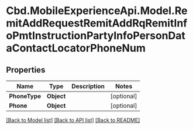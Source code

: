 # Cbd.MobileExperienceApi.Model.RemitAddRequestRemitAddRqRemitInfoPmtInstructionPartyInfoPersonDataContactLocatorPhoneNum

## Properties

Name | Type | Description | Notes
------------ | ------------- | ------------- | -------------
**PhoneType** | **Object** |  | [optional] 
**Phone** | **Object** |  | [optional] 

[[Back to Model list]](../README.md#documentation-for-models) [[Back to API list]](../README.md#documentation-for-api-endpoints) [[Back to README]](../README.md)

